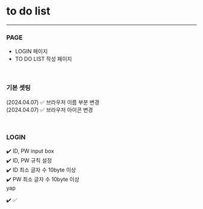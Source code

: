 # to do list
---

### PAGE

- LOGIN 페이지
- TO DO LIST 작성 페이지

<br>

### 기본 셋팅


(2024.04.07) ✅ 브라우저 이름 부분 변경
<br>
(2024.04.07) ✅ 브라우저 아이콘 변경
<br>

<br>

### LOGIN

✔️ ID, PW input box
<br>
✔️ ID, PW 규칙 설정
<br>
✔️ ID 최소 글자 수 10byte 이상
<br>
✔️ PW 최소 글자 수 10byte 이상
<br>
yap




✔️
✅